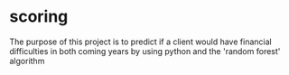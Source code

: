 # scoring
 The purpose of this project
is to predict if a client would have financial
difficulties in both coming years by using python and
the 'random forest' algorithm
